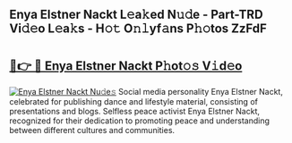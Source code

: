 ## Enya Elstner Nackt L𝚎a𝚔ed N𝚞𝚍e - Part-TRD Vi𝚍𝚎o L𝚎a𝚔s - H𝚘𝚝 O𝚗𝚕yf𝚊ns P𝚑𝚘tos ZzFdF

# <h2><a href="http://kf2qzkf.oniu.top/?m=Enya+Elstner+Nackt">🔗👉 🔴 Enya Elstner Nackt P𝚑ot𝚘𝚜 V𝚒d𝚎o</a></h2>

[![Enya Elstner Nackt Nu𝚍e𝚜](https://i.imgur.com/0qMVB7G.gif)](http://kf2qzkf.oniu.top/?m=Enya+Elstner+Nackt)
Social media personality Enya Elstner Nackt, celebrated for publishing dance and lifestyle material, consisting of presentations and blogs. Selfless peace activist Enya Elstner Nackt, recognized for their dedication to promoting peace and understanding between different cultures and communities.  
